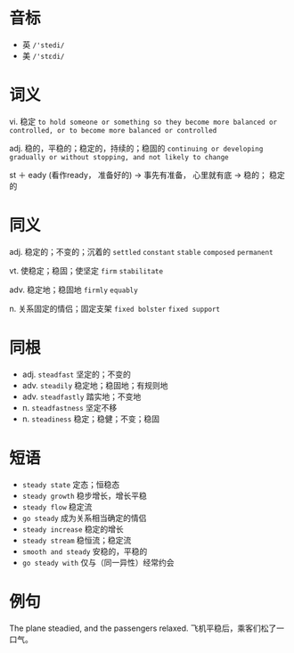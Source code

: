 # 音标

- 英 `/'stedi/`
- 美 `/'stɛdi/`

# 词义

vi. 稳定
`to hold someone or something so they become more balanced or controlled, or to become more balanced or controlled`

adj. 稳的，平稳的；稳定的，持续的；稳固的
`continuing or developing gradually or without stopping, and not likely to change`



st ＋ eady (看作ready， 准备好的) → 事先有准备， 心里就有底 → 稳的； 稳定的

# 同义

adj. 稳定的；不变的；沉着的
`settled` `constant` `stable` `composed` `permanent`

vt. 使稳定；稳固；使坚定
`firm` `stabilitate`

adv. 稳定地；稳固地
`firmly` `equably`

n. 关系固定的情侣；固定支架
`fixed bolster` `fixed support`

# 同根

- adj. `steadfast` 坚定的；不变的
- adv. `steadily` 稳定地；稳固地；有规则地
- adv. `steadfastly` 踏实地；不变地
- n. `steadfastness` 坚定不移
- n. `steadiness` 稳定；稳健；不变；稳固

# 短语

- `steady state` 定态；恒稳态
- `steady growth` 稳步增长，增长平稳
- `steady flow` 稳定流
- `go steady` 成为关系相当确定的情侣
- `steady increase` 稳定的增长
- `steady stream` 稳恒流；稳定流
- `smooth and steady` 安稳的，平稳的
- `go steady with` 仅与（同一异性）经常约会

# 例句

The plane steadied, and the passengers relaxed.
飞机平稳后，乘客们松了一口气。


